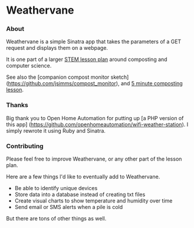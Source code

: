 Weathervane
======

### About
Weathervane is a simple Sinatra app that takes the parameters of a GET request and displays them on a webpage.

It is one part of a larger [STEM lesson plan](https://github.com/jsimms/compost-instructions) around composting and computer science.

See also the [companion compost monitor sketch] (https://github.com/jsimms/compost_monitor), and [5 minute composting lesson](https://medium.com/@jdsimms/quick-composting-lesson-5ebdf1ad31c5).

### Thanks
Big thank you to Open Home Automation for putting up [a PHP version of this app] (https://github.com/openhomeautomation/wifi-weather-station). I simply rewrote it using Ruby and Sinatra.

### Contributing
Please feel free to improve Weathervane, or any other part of the lesson plan.

Here are a few things I'd like to eventually add to Weathervane.
* Be able to identify unique devices
* Store data into a database instead of creating txt files
* Create visual charts to show temperature and humidity over time
* Send email or SMS alerts when a pile is cold

But there are tons of other things as well. 
